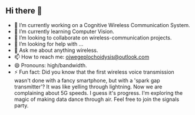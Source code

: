 ## Hi there 👋

- 🔭 I’m currently working on a Cognitive Wireless Communication System.
- 🌱 I’m currently learning Computer Vision.
- 👯 I’m looking to collaborate on wireless-communication projects.
- 🤔 I’m looking for help with ...
- 💬 Ask me about anything wireless.
- 📫 How to reach me: ojwegeplochoidysis@outlook.com
- 😄 Pronouns: high/bandwidth.
- ⚡ Fun fact: Did you know that the first wireless voice transmission wasn't done with a fancy smartphone, but with a 'spark gap transmitter'? It was like yelling through lightning. Now we are complaining about 5G speeds. I guess it's progress. I'm exploring the magic of making data dance through air. Feel free to join the signals party.
